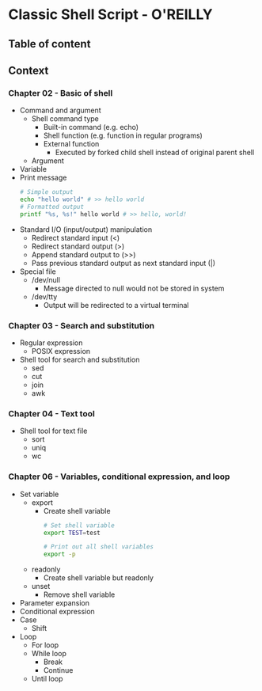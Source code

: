 # Classic Shell Script - O'REILLY

## Table of content

## Context

### Chapter 02 - Basic of shell
- Command and argument
    - Shell command type
        - Built-in command (e.g. echo)
        - Shell function (e.g. function in regular programs)
        - External function
            - Executed by forked child shell instead of original parent shell
    - Argument
- Variable
- Print message
    ```bash
    # Simple output
    echo "hello world" # >> hello world
    # Formatted output
    printf "%s, %s!" hello world # >> hello, world!
    ```
- Standard I/O (input/output) manipulation
    - Redirect standard input (<)
    - Redirect standard output (>)
    - Append standard output to (>>)
    - Pass previous standard output as next standard input (|)
- Special file
    - /dev/null
        - Message directed to null would not be stored in system
    - /dev/tty
        - Output will be redirected to a virtual terminal

### Chapter 03 - Search and substitution
- Regular expression
    - POSIX expression
- Shell tool for search and substitution
    - sed
    - cut
    - join
    - awk

### Chapter 04 - Text tool
- Shell tool for text file
    - sort
    - uniq
    - wc

### Chapter 06 - Variables, conditional expression, and loop
- Set variable
    - export
        - Create shell variable
            ```bash
            # Set shell variable
            export TEST=test

            # Print out all shell variables
            export -p
            ```
    - readonly
        - Create shell variable but readonly
    - unset
        - Remove shell variable
- Parameter expansion
- Conditional expression
- Case
    - Shift
- Loop
    - For loop
    - While loop
        - Break
        - Continue
    - Until loop
